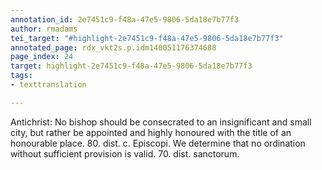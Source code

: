 ```yaml
---
annotation_id: 2e7451c9-f48a-47e5-9806-5da18e7b77f3
author: rmadams
tei_target: "#highlight-2e7451c9-f48a-47e5-9806-5da18e7b77f3"
annotated_page: rdx_vkt2s.p.idm140051176374688
page_index: 24
target: highlight-2e7451c9-f48a-47e5-9806-5da18e7b77f3
tags:
- texttranslation

---
```

Antichrist: No bishop should be consecrated to an insignificant and small city, but rather be appointed and highly honoured with the title of an honourable place. 80. dist. c. Episcopi. We determine that no ordination without sufficient provision is valid. 70. dist. sanctorum.
